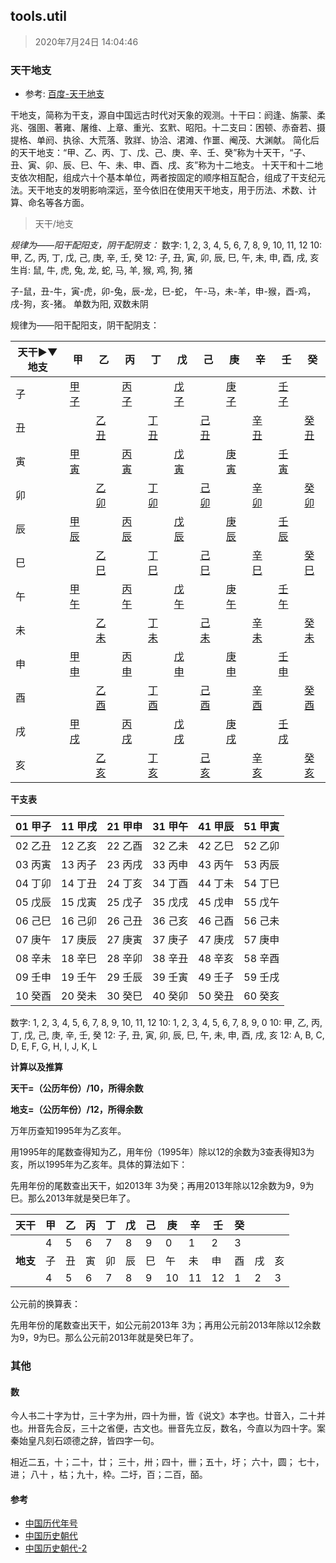 ## tools.util
> 2020年7月24日 14:04:46



### 天干地支

- 参考: [百度-天干地支](https://baike.baidu.com/item/%E5%A4%A9%E5%B9%B2%E5%9C%B0%E6%94%AF/278140)

干地支，简称为干支，源自中国远古时代对天象的观测。十干曰：阏逢、旃蒙、柔兆、强圉、著雍、屠维、上章、重光、玄黓、昭阳。十二支曰：困顿、赤奋若、摄提格、单阏、执徐、大荒落、敦牂、协洽、涒滩、作噩、阉茂、大渊献。 
简化后的天干地支：“甲、乙、丙、丁、戊、己、庚、辛、壬、癸”称为十天干，“子、丑、寅、卯、辰、巳、午、未、申、酉、戌、亥”称为十二地支。
十天干和十二地支依次相配，组成六十个基本单位，两者按固定的顺序相互配合，组成了干支纪元法。天干地支的发明影响深远，至今依旧在使用天干地支，用于历法、术数、计算、命名等各方面。


> 天干/地支

*规律为——阳干配阳支，阴干配阴支：*
数字:   1,  2,  3,  4,  5,  6,  7,  8,  9,  10, 11, 12
10:     甲, 乙, 丙, 丁, 戊, 己, 庚, 辛, 壬, 癸
12:     子, 丑, 寅, 卯, 辰, 巳, 午, 未, 申, 酉, 戌, 亥
生肖:   鼠, 牛, 虎, 兔, 龙, 蛇, 马, 羊, 猴, 鸡, 狗, 猪

子-鼠，丑-牛，寅-虎，卯-兔，辰-龙，巳-蛇， 午-马，未-羊，申-猴，酉-鸡，戌-狗，亥-猪。
单数为阳, 双数未阴



规律为——阳干配阳支，阴干配阴支：

| 天干▶▼地支 | 甲                                                | 乙                                                | 丙                                                | 丁                                                | 戊                                                | 己                                                | 庚                                                | 辛                                                | 壬                                                | 癸                                                |
| ---------- | ------------------------------------------------- | ------------------------------------------------- | ------------------------------------------------- | ------------------------------------------------- | ------------------------------------------------- | ------------------------------------------------- | ------------------------------------------------- | ------------------------------------------------- | ------------------------------------------------- | ------------------------------------------------- |
| 子         | [甲子](https://baike.baidu.com/item/甲子/35869)   |                                                   | [丙子](https://baike.baidu.com/item/丙子/4113243) |                                                   | [戊子](https://baike.baidu.com/item/戊子/4133716) |                                                   | [庚子](https://baike.baidu.com/item/庚子/599508)  |                                                   | [壬子](https://baike.baidu.com/item/壬子/4164046) |                                                   |
| 丑         |                                                   | [乙丑](https://baike.baidu.com/item/乙丑/4091282) |                                                   | [丁丑](https://baike.baidu.com/item/丁丑/2409721) |                                                   | [己丑](https://baike.baidu.com/item/己丑/4133781) |                                                   | [辛丑](https://baike.baidu.com/item/辛丑/599938)  |                                                   | [癸丑](https://baike.baidu.com/item/癸丑/4164128) |
| 寅         | [甲寅](https://baike.baidu.com/item/甲寅/4164180) |                                                   | [丙寅](https://baike.baidu.com/item/丙寅/4091316) |                                                   | [戊寅](https://baike.baidu.com/item/戊寅/4113363) |                                                   | [庚寅](https://baike.baidu.com/item/庚寅/4133831) |                                                   | [壬寅](https://baike.baidu.com/item/壬寅/4136139) |                                                   |
| 卯         |                                                   | [乙卯](https://baike.baidu.com/item/乙卯/4164230) |                                                   | [丁卯](https://baike.baidu.com/item/丁卯/5689877) |                                                   | [己卯](https://baike.baidu.com/item/己卯/4113595) |                                                   | [辛卯](https://baike.baidu.com/item/辛卯/4134626) |                                                   | [癸卯](https://baike.baidu.com/item/癸卯/4136253) |
| 辰         | [甲辰](https://baike.baidu.com/item/甲辰/71618)   |                                                   | [丙辰](https://baike.baidu.com/item/丙辰/4164379) |                                                   | [戊辰](https://baike.baidu.com/item/戊辰/4091482) |                                                   | [庚辰](https://baike.baidu.com/item/庚辰/4113745) |                                                   | [壬辰](https://baike.baidu.com/item/壬辰/4134809) |                                                   |
| 巳         |                                                   | [乙巳](https://baike.baidu.com/item/乙巳/4162908) |                                                   | [丁巳](https://baike.baidu.com/item/丁巳/4164586) |                                                   | [己巳](https://baike.baidu.com/item/己巳/4091532) |                                                   | [辛巳](https://baike.baidu.com/item/辛巳/4113927) |                                                   | [癸巳](https://baike.baidu.com/item/癸巳/4135119) |
| 午         | [甲午](https://baike.baidu.com/item/甲午/4135166) |                                                   | [丙午](https://baike.baidu.com/item/丙午/4163262) |                                                   | [戊午](https://baike.baidu.com/item/戊午/4164635) |                                                   | [庚午](https://baike.baidu.com/item/庚午/4113003) |                                                   | [壬午](https://baike.baidu.com/item/壬午/4114159) |                                                   |
| 未         |                                                   | [乙未](https://baike.baidu.com/item/乙未/4135199) |                                                   | [丁未](https://baike.baidu.com/item/丁未/42892)   |                                                   | [己未](https://baike.baidu.com/item/己未/4164736) |                                                   | [辛未](https://baike.baidu.com/item/辛未/5515658) |                                                   | [癸未](https://baike.baidu.com/item/癸未/4114284) |
| 申         | [甲申](https://baike.baidu.com/item/甲申/4114343) |                                                   | [丙申](https://baike.baidu.com/item/丙申/4135216) |                                                   | [戊申](https://baike.baidu.com/item/戊申/4163835) |                                                   | [庚申](https://baike.baidu.com/item/庚申/4164767) |                                                   | [壬申](https://baike.baidu.com/item/壬申/4113101) |                                                   |
| 酉         |                                                   | [乙酉](https://baike.baidu.com/item/乙酉/4114426) |                                                   | [丁酉](https://baike.baidu.com/item/丁酉/4135253) |                                                   | [己酉](https://baike.baidu.com/item/己酉/4163896) |                                                   | [辛酉](https://baike.baidu.com/item/辛酉/4164819) |                                                   | [癸酉](https://baike.baidu.com/item/癸酉/8296297) |
| 戌         | [甲戌](https://baike.baidu.com/item/甲戌/4113167) |                                                   | [丙戌](https://baike.baidu.com/item/丙戌/4114528) |                                                   | [戊戌](https://baike.baidu.com/item/戊戌/4135288) |                                                   | [庚戌](https://baike.baidu.com/item/庚戌/2103202) |                                                   | [壬戌](https://baike.baidu.com/item/壬戌/4164902) |                                                   |
| 亥         |                                                   | [乙亥](https://baike.baidu.com/item/乙亥/4113204) |                                                   | [丁亥](https://baike.baidu.com/item/丁亥/4114582) |                                                   | [己亥](https://baike.baidu.com/item/己亥/4135340) |                                                   | [辛亥](https://baike.baidu.com/item/辛亥/26230)   |                                                   | [癸亥](https://baike.baidu.com/item/癸亥/4138992) |



**干支表**

| 01 甲子 | 11 甲戌 | 21 甲申 | 31 甲午 | 41 甲辰 | 51 甲寅 |
| ------- | ------- | ------- | ------- | ------- | ------- |
| 02 乙丑 | 12 乙亥 | 22 乙酉 | 32 乙未 | 42 乙巳 | 52 乙卯 |
| 03 丙寅 | 13 丙子 | 23 丙戌 | 33 丙申 | 43 丙午 | 53 丙辰 |
| 04 丁卯 | 14 丁丑 | 24 丁亥 | 34 丁酉 | 44 丁未 | 54 丁巳 |
| 05 戊辰 | 15 戊寅 | 25 戊子 | 35 戊戌 | 45 戊申 | 55 戊午 |
| 06 己巳 | 16 己卯 | 26 己丑 | 36 己亥 | 46 己酉 | 56 己未 |
| 07 庚午 | 17 庚辰 | 27 庚寅 | 37 庚子 | 47 庚戌 | 57 庚申 |
| 08 辛未 | 18 辛巳 | 28 辛卯 | 38 辛丑 | 48 辛亥 | 58 辛酉 |
| 09 壬申 | 19 壬午 | 29 壬辰 | 39 壬寅 | 49 壬子 | 59 壬戌 |
| 10 癸酉 | 20 癸未 | 30 癸巳 | 40 癸卯 | 50 癸丑 | 60 癸亥 |

数字:   1,  2,  3,  4,  5,  6,  7,  8,  9,  10, 11, 12
10:     1,  2,  3,  4,  5,  6,  7,  8,  9,  0
10:     甲, 乙, 丙, 丁, 戊, 己, 庚, 辛, 壬, 癸
12:     子, 丑, 寅, 卯, 辰, 巳, 午, 未, 申, 酉, 戌, 亥
12:     A,  B,  C,  D,  E,  F,  G,  H,  I,  J,  K,  L

**计算以及推算**

**天干=（公历年份）/10，所得余数**

**地支=（公历年份）/12，所得余数**

万年历查知1995年为乙亥年。

用1995年的尾数查得知为乙，用年份（1995年）除以12的余数为3查表得知3为亥，所以1995年为乙亥年。具体的算法如下：

先用年份的尾数查出天干，如2013年 3为癸；再用2013年除以12余数为9，9为巳。那么2013年就是癸巳年了。

| **天干** | 甲   | 乙   | 丙   | 丁   | 戊   | 己   | 庚   | 辛   | 壬   | 癸   |      |      |
| -------- | ---- | ---- | ---- | ---- | ---- | ---- | ---- | ---- | ---- | ---- | ---- | ---- |
|          | 4    | 5    | 6    | 7    | 8    | 9    | 0    | 1    | 2    | 3    |      |      |
| **地支** | 子   | 丑   | 寅   | 卯   | 辰   | 巳   | 午   | 未   | 申   | 酉   | 戌   | 亥   |
|          | 4    | 5    | 6    | 7    | 8    | 9    | 10   | 11   | 12   | 1    | 2    | 3    |

公元前的换算表：

先用年份的尾数查出天干，如公元前2013年 3为；再用公元前2013年除以12余数为9，9为巳。那么公元前2013年就是癸巳年了。





### 其他

#### 数

今人书二十字为廿，三十字为卅，四十为卌，皆《说文》本字也。廿音入，二十并也。卅音先合反，三十之省便，古文也。卌音先立反，数名，今直以为四十字。案秦始皇凡刻石颂德之辞，皆四字一句。

相近二五，十；二十，廿； 三十，卅；四十，卌；五十，圩； 六十，圆； 七十，进； 八十 ，枯；九十，枠。二圩，百；二百，皕。



#### 参考

- [中国历代年号](https://baike.baidu.com/item/%E4%B8%AD%E5%9B%BD%E5%B9%B4%E5%8F%B7%E5%88%97%E8%A1%A8/14920380)
- [中国历史朝代](https://baike.baidu.com/item/中国历史朝代/4056123)
- [中国历史朝代-2](http://114.xixik.com/chinese-dynasties/)

